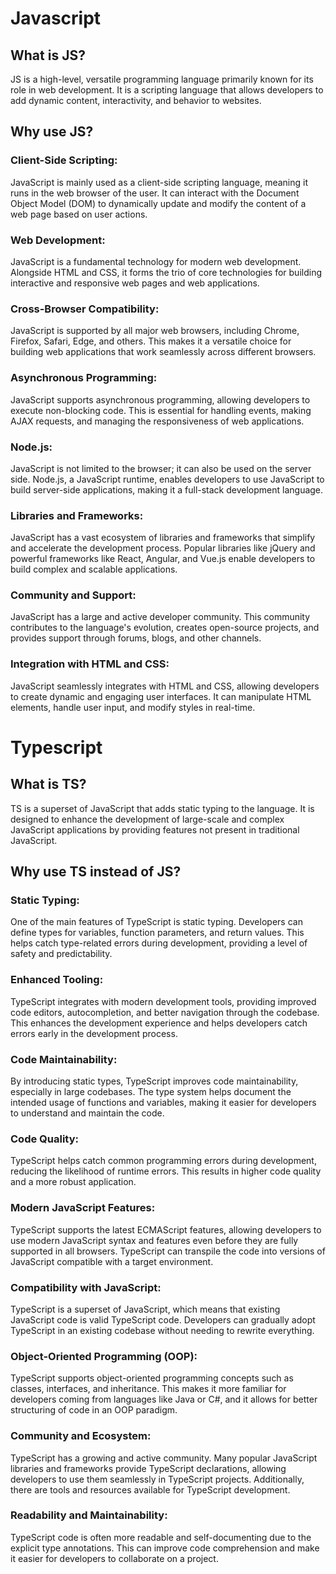 # Javascript
## What is JS?
JS is a high-level, versatile programming language primarily known for its role in web development. It is a scripting language that allows developers to add dynamic content, interactivity, and behavior to websites.

## Why use JS?
### Client-Side Scripting:
JavaScript is mainly used as a client-side scripting language, meaning it runs in the web browser of the user. It can interact with the Document Object Model (DOM) to dynamically update and modify the content of a web page based on user actions.

### Web Development:
JavaScript is a fundamental technology for modern web development. Alongside HTML and CSS, it forms the trio of core technologies for building interactive and responsive web pages and web applications.

### Cross-Browser Compatibility:
JavaScript is supported by all major web browsers, including Chrome, Firefox, Safari, Edge, and others. This makes it a versatile choice for building web applications that work seamlessly across different browsers.

### Asynchronous Programming:
JavaScript supports asynchronous programming, allowing developers to execute non-blocking code. This is essential for handling events, making AJAX requests, and managing the responsiveness of web applications.

### Node.js:
JavaScript is not limited to the browser; it can also be used on the server side. Node.js, a JavaScript runtime, enables developers to use JavaScript to build server-side applications, making it a full-stack development language.

### Libraries and Frameworks:
JavaScript has a vast ecosystem of libraries and frameworks that simplify and accelerate the development process. Popular libraries like jQuery and powerful frameworks like React, Angular, and Vue.js enable developers to build complex and scalable applications.

### Community and Support:
JavaScript has a large and active developer community. This community contributes to the language's evolution, creates open-source projects, and provides support through forums, blogs, and other channels.

### Integration with HTML and CSS:
JavaScript seamlessly integrates with HTML and CSS, allowing developers to create dynamic and engaging user interfaces. It can manipulate HTML elements, handle user input, and modify styles in real-time.

# Typescript
## What is TS?
TS is a superset of JavaScript that adds static typing to the language. It is designed to enhance the development of large-scale and complex JavaScript applications by providing features not present in traditional JavaScript. 

## Why use TS instead of JS?
### Static Typing:
One of the main features of TypeScript is static typing. Developers can define types for variables, function parameters, and return values. This helps catch type-related errors during development, providing a level of safety and predictability.

### Enhanced Tooling:
TypeScript integrates with modern development tools, providing improved code editors, autocompletion, and better navigation through the codebase. This enhances the development experience and helps developers catch errors early in the development process.

### Code Maintainability:
By introducing static types, TypeScript improves code maintainability, especially in large codebases. The type system helps document the intended usage of functions and variables, making it easier for developers to understand and maintain the code.

### Code Quality:
TypeScript helps catch common programming errors during development, reducing the likelihood of runtime errors. This results in higher code quality and a more robust application.

### Modern JavaScript Features:
TypeScript supports the latest ECMAScript features, allowing developers to use modern JavaScript syntax and features even before they are fully supported in all browsers. TypeScript can transpile the code into versions of JavaScript compatible with a target environment.

### Compatibility with JavaScript:
TypeScript is a superset of JavaScript, which means that existing JavaScript code is valid TypeScript code. Developers can gradually adopt TypeScript in an existing codebase without needing to rewrite everything.

### Object-Oriented Programming (OOP):
TypeScript supports object-oriented programming concepts such as classes, interfaces, and inheritance. This makes it more familiar for developers coming from languages like Java or C#, and it allows for better structuring of code in an OOP paradigm.

### Community and Ecosystem:
TypeScript has a growing and active community. Many popular JavaScript libraries and frameworks provide TypeScript declarations, allowing developers to use them seamlessly in TypeScript projects. Additionally, there are tools and resources available for TypeScript development.

### Readability and Maintainability:
TypeScript code is often more readable and self-documenting due to the explicit type annotations. This can improve code comprehension and make it easier for developers to collaborate on a project.